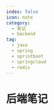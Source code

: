 ```yaml
---
index: false
icon: note
category:
  - 笔记
  - backend
tag:
  - java
  - spring
  - sprintboot
  - springcloud
  - redis
---
```


# 后端笔记
